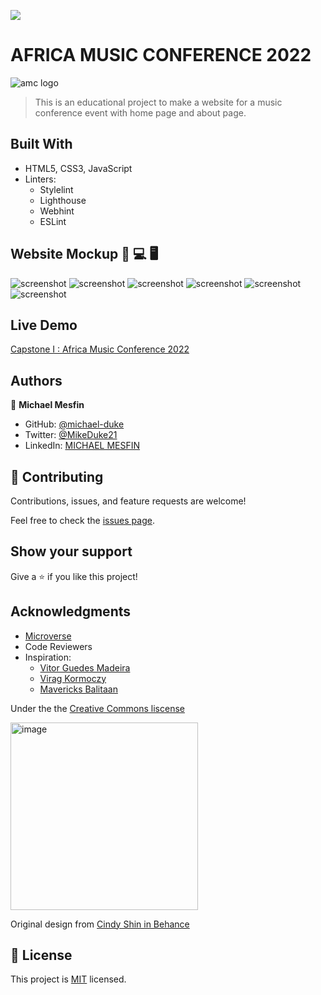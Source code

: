 ![](https://img.shields.io/badge/Microverse-blueviolet)

# AFRICA MUSIC CONFERENCE 2022
![amc logo](https://user-images.githubusercontent.com/84629565/181085402-9e66ad51-4b01-4161-abb2-76a80f30ff34.jpg)

> This is an educational project to make a website for a music conference event with home page and about page.


## Built With

- HTML5, CSS3, JavaScript
- Linters: 
  - Stylelint
  - Lighthouse
  - Webhint
  - ESLint
## Website Mockup 📱 💻 🖥️
![screenshot](https://user-images.githubusercontent.com/84629565/181092628-62d25799-72cd-47e0-b740-6605cfcd7252.jpg)
![screenshot](https://user-images.githubusercontent.com/84629565/181093286-7a6d1418-893d-49aa-a809-9893881eb170.jpg)
![screenshot](https://user-images.githubusercontent.com/84629565/181097758-807e3f12-1f94-40fe-a10a-a47d42f0d4a6.png)
![screenshot](https://user-images.githubusercontent.com/84629565/181095396-791a2211-8f1f-4b24-a5ad-64864c0f5240.jpg)
![screenshot](https://user-images.githubusercontent.com/84629565/181096722-c2355bc3-2714-44a9-8a28-aaa2bdbc492b.png)
![screenshot](https://user-images.githubusercontent.com/84629565/181095048-6388d529-9aa6-4132-88c8-e649eec04d12.png)
## Live Demo

[Capstone I : Africa Music Conference 2022](https://michael-duke.github.io/Capstone-I/)


## Authors

👤 **Michael Mesfin**

- GitHub: [@michael-duke](https://github.com/michael-duke)
- Twitter: [@MikeDuke21](https://twitter.com/MikeDuke21)
- LinkedIn: [MICHAEL MESFIN](https://linkedin.com/in/https://www.linkedin.com/in/michael-21-duke/)

## 🤝 Contributing

Contributions, issues, and feature requests are welcome!

Feel free to check the [issues page](../../issues/).

## Show your support

Give a ⭐️ if you like this project!

## Acknowledgments

- [Microverse](microverse.org)
- Code Reviewers
- Inspiration: 
  - [Vitor Guedes Madeira](https://github.com/Vitor-Guedes-Madeira)
  - [Virag Kormoczy](https://github.com/virag-ky) 
  - [Mavericks Balitaan](https://github.com/mavericks-db)

Under the the [Creative Commons liscense](https://creativecommons.org/licenses/by-nc/4.0/)

<img width="300" alt="image" src="https://user-images.githubusercontent.com/84629565/181086933-d5bcdb09-da51-40f6-b0f8-a1f191614257.png">

Original design from [Cindy Shin in Behance](https://www.behance.net/gallery/29845175/CC-Global-Summit-2015)
## 📝 License

This project is [MIT](./MIT.md) licensed.
